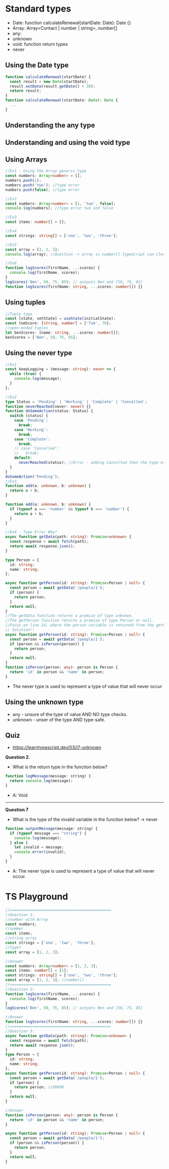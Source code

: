 # Standard types

- Date: function calculateRenewal(startDate: Date): Date {}
- Array: Array<Contact | number | string>, number[]
- any:
- unknown
- void: function return types
- never

## Using the Date type

```ts
function calculateRenewal(startDate) {
  const result = new Date(startDate);
  result.setDate(result.getDate() + 30);
  return result;
}
function calculateRenewal(startDate: Date): Date {
  ...
}
```

## Understanding the any type

## Understanding and using the void type

## Using Arrays

```ts
//Ex1 - Using the Array generic type
const numbers: Array<number> = [];
numbers.push(1);
numbers.push('two'); //type error
numbers.push(false); //type error

//Ex2
const numbers: Array<number> = [1, 'two', false];
console.log(numbers); //type error two and false

//Ex3
const items: number[] = [];

//Ex4
const strings: string[] = ['one', 'two', 'three'];

//Ex5
const array = [1, 2, 3];
console.log(array); //Question -> array is number[] TypeScript can cleverly infer the type of an array.

//Ex6
function logScores(firstName, ...scores) {
  console.log(firstName, scores);
}
logScores('Ben', 50, 75, 85); // outputs Ben and [50, 75, 85]
function logScores(firstName: string, ...scores: number[]) {}
```

## Using tuples

```ts
//Tuple type
const [state, setState] = useState(initialState);
const tomScore: [string, number] = ['Tom', 70];
//open-ended tuples
let benScores: [name: string, ...scores: number[]];
benScores = ['Ben', 50, 75, 85];
```

## Using the never type

```ts
//Ex1
const keepLogging = (message: string): never => {
  while (true) {
    console.log(message);
  }
};

//Ex2
type Status = 'Pending' | 'Working' | 'Complete' | 'Cancelled';
function neverReached(never: never) {}
function doSomeAction(status: Status) {
  switch (status) {
    case 'Pending':
      break;
    case 'Working':
      break;
    case 'Complete':
      break;
    // case 'Cancelled':
    //   break;
    default:
      neverReached(status); //Error - adding Cancelled then the type error is gone.
  }
}
doSomeAction('Pending');
//Ex3
function add(a: unknown, b: unknown) {
  return a + b;
}

function add(a: unknown, b: unknown) {
  if (typeof a === 'number' && typeof b === 'number') {
    return a + b;
  }
}

//Ex4 - Type Error Why?
async function getData(path: string): Promise<unknown> {
  const response = await fetch(path);
  return await response.json();
}

type Person = {
  id: string;
  name: string;
};

async function getPerson(id: string): Promise<Person | null> {
  const person = await getData('/people/1');
  if (person) {
    return person;
  }
  return null;
}
//The getData function returns a promise of type unknown.
//The getPerson function returns a promise of type Person or null.
//Focus on line 14, where the person variable is returned from the getPerson function.
// Solution!!
async function getPerson(id: string): Promise<Person | null> {
  const person = await getData('/people/1');
  if (person && isPerson(person)) {
    return person;
  }
  return null;
}
function isPerson(person: any): person is Person {
  return 'id' in person && 'name' in person;
}
```

- The never type is used to represent a type of value that will never occur

## Using the unknown type

- any - unsure of the type of value AND NO type checks.
- unknown - unser of the type AND type-safe.

## Quiz

- https://learntypescript.dev/03/l7-unknown

**Question 2.**

- What is the return type in the function below?

```js
function logMessage(message: string) {
  return console.log(message);
}
```

- A: Void

<hr />

**Question 7**

- What is the type of the invalid variable in the function below? -> never

```js
function outputMessage(message: string) {
  if (typeof message === "string") {
    console.log(message);
  } else {
    let invalid = message;
    console.error(invalid);
  }
}
```

- A: The never type is used to represent a type of value that will never occur.

# TS Playground

```ts
//=============================================
//Question 1:
//number with Array
const numbers;
//number
const items;
//string array
const strings = ['one', 'two', 'three'];
//Type?
const array = [1, 2, 3];

//Answer
const numbers: Array<number> = [1, 2, 3];
const items: number[] = [1];
const strings: string[] = ['one', 'two', 'three'];
const array = [1, 2, 3]; //number[]
//=============================================
//Question 2:
function logScores(firstName, ...scores) {
  console.log(firstName, scores);
}
logScores('Ben', 50, 75, 85); // outputs Ben and [50, 75, 85]

//Answer
function logScores(firstName: string, ...scores: number[]) {}
//=============================================
//Question 3:
async function getData(path: string): Promise<unknown> {
  const response = await fetch(path);
  return await response.json();
}
type Person = {
  id: string;
  name: string;
};
async function getPerson(id: string): Promise<Person | null> {
  const person = await getData('/people/1');
  if (person) {
    return person; //ERROR
  }
  return null;
}

//Answer
function isPerson(person: any): person is Person {
  return 'id' in person && 'name' in person;
}

async function getPerson(id: string): Promise<Person | null> {
  const person = await getData('/people/1');
  if (person && isPerson(person)) {
    return person;
  }
  return null;
}
```
